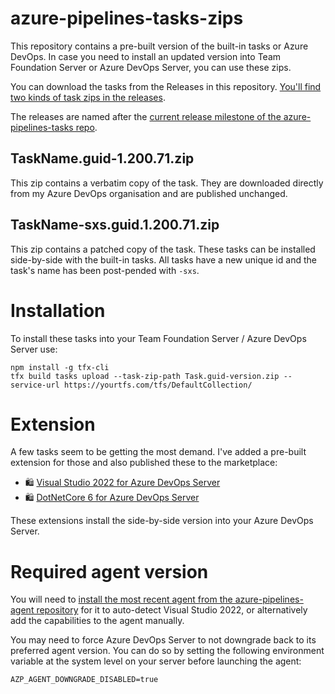# azure-pipelines-tasks-zips

This repository contains a pre-built version of the built-in tasks or Azure DevOps. In case you need to install an updated version into Team Foundation Server or Azure DevOps Server, you can use these zips.

You can download the tasks from the Releases in this repository. [You'll find two kinds of task zips in the releases](https://github.com/jessehouwing/azure-pipelines-tasks-zips/releases/latest).

The releases are named after the [current release milestone of the azure-pipelines-tasks repo](https://github.com/microsoft/azure-pipelines-tasks/branches/all?query=releases%2Fm).

## TaskName.guid-1.200.71.zip

This zip contains a verbatim copy of the task. They are downloaded directly from my Azure DevOps organisation and are published unchanged.

## TaskName-sxs.guid.1.200.71.zip

This zip contains a patched copy of the task. These tasks can be installed side-by-side with the built-in tasks. All tasks have a new unique id and the task's name has been post-pended with `-sxs`.

# Installation

To install these tasks into your Team Foundation Server / Azure DevOps Server use:

```
npm install -g tfx-cli
tfx build tasks upload --task-zip-path Task.guid-version.zip --service-url https://yourtfs.com/tfs/DefaultCollection/
```

# Extension

A few tasks seem to be getting the most demand. I've added a pre-built extension for those and also published these to the marketplace:

 * 🛍️ [Visual Studio 2022 for Azure DevOps Server](https://marketplace.visualstudio.com/items?itemName=jessehouwing.visualstudio)
 * 🛍️ [DotNetCore 6 for Azure DevOps Server](https://marketplace.visualstudio.com/items?itemName=jessehouwing.dotnetcore)

These extensions install the side-by-side version into your Azure DevOps Server.

# Required agent version

You will need to [install the most recent agent from the azure-pipelines-agent repository](https://github.com/microsoft/azure-pipelines-agent/releases) for it to auto-detect Visual Studio 2022, or alternatively add the capabilities to the agent manually.

You may need to force Azure DevOps Server to not downgrade back to its preferred agent version. You can do so by setting the following environment variable at the system level on your server before launching the agent:

```
AZP_AGENT_DOWNGRADE_DISABLED=true
```
